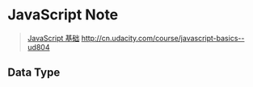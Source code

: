 # JavaScript Note
> [JavaScript 基础](http://cn.udacity.com/course/javascript-basics--ud804) <http://cn.udacity.com/course/javascript-basics--ud804>

## Data Type
